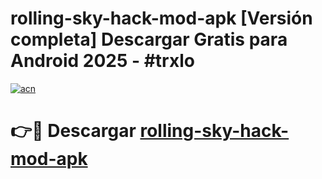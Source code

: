 # rolling-sky-hack-mod-apk  [Versión completa] Descargar Gratis para Android 2025 - #trxlo

[![acn](https://github.com/user-attachments/assets/0f9c940e-d8b0-45ae-aac7-cd30a18b3e1c)](https://apps.freeplayer.one?title=rolling-sky-hack-mod-apk&ref=9F)

# 👉🔴 Descargar [rolling-sky-hack-mod-apk](https://apps.freeplayer.one?title=rolling-sky-hack-mod-apk&ref=9F)